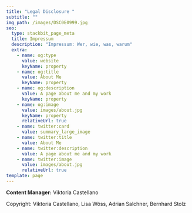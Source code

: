 ```yaml
---
title: "Legal Disclosure "
subtitle: ""
img_path: /images/DSC0E0999.jpg
seo:
  type: stackbit_page_meta
  title: Impressum
  description: "Impressum: Wer, wie, was, warum"
  extra:
    - name: og:type
      value: website
      keyName: property
    - name: og:title
      value: About Me
      keyName: property
    - name: og:description
      value: A page about me and my work
      keyName: property
    - name: og:image
      value: images/about.jpg
      keyName: property
      relativeUrl: true
    - name: twitter:card
      value: summary_large_image
    - name: twitter:title
      value: About Me
    - name: twitter:description
      value: A page about me and my work
    - name: twitter:image
      value: images/about.jpg
      relativeUrl: true
template: page
---
```

**Content Manager:** Viktoria Castellano 

Copyright: Viktoria Castellano, Lisa Wöss, Adrian Salchner, Bernhard Stolz
